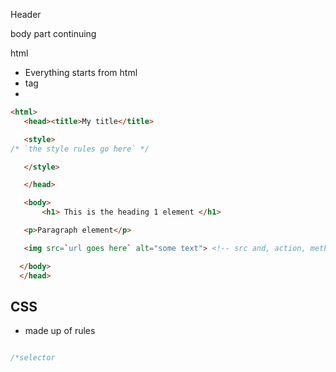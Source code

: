Header

body part
continuing

html
- Everything starts from html
- <html> tag
 - 




 ```html
<html>
    <head><title>My title</title>

    <style>
/* `the style rules go here` */

    </style>

    </head>

    <body>
        <h1> This is the heading 1 element </h1>

    <p>Paragraph element</p>

    <img src=`url goes here` alt="some text"> <!-- src and, action, method, style ... are attribute -->

   </body>
   </head> 

 ```

 ## CSS
 
 - made up of rules

 ``` css

 /*selector
 